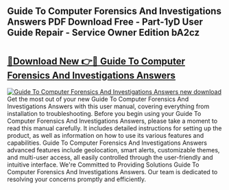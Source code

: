 ## Guide To Computer Forensics And Investigations Answers PDF Download Free - Part-1yD User Guide Repair - Service Owner Edition bA2cz

# <h2><a href="http://bc74014.oget.top/?id=Guide+To+Computer+Forensics+And+Investigations+Answers">🔗Download New 👉🔴 Guide To Computer Forensics And Investigations Answers</a></h2>

[![Guide To Computer Forensics And Investigations Answers new download](https://i.imgur.com/5g1atiW.png)](http://bc74014.oget.top/?id=Guide+To+Computer+Forensics+And+Investigations+Answers)
Get the most out of your new Guide To Computer Forensics And Investigations Answers with this user manual, covering everything from installation to troubleshooting. Before you begin using your Guide To Computer Forensics And Investigations Answers, please take a moment to read this manual carefully. It includes detailed instructions for setting up the product, as well as information on how to use its various features and capabilities. Guide To Computer Forensics And Investigations Answers advanced features include geolocation, smart alerts, customizable themes, and multi-user access, all easily controlled through the user-friendly and intuitive interface. We're Committed to Providing Solutions Guide To Computer Forensics And Investigations Answers. Our team is dedicated to resolving your concerns promptly and efficiently.
